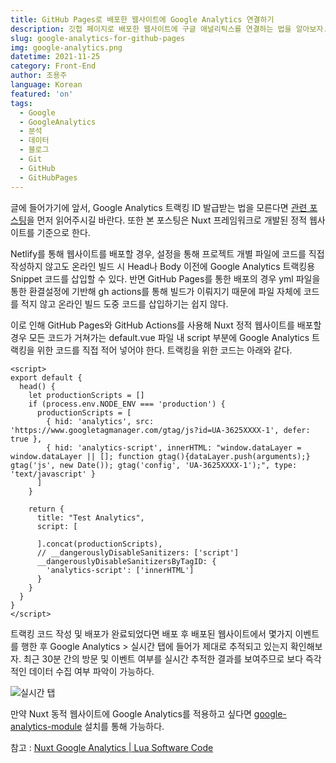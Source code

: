 ```yaml
---
title: GitHub Pages로 배포한 웹사이트에 Google Analytics 연결하기
description: 깃헙 페이지로 배포한 웹사이트에 구글 애널리틱스를 연결하는 법을 알아보자.
slug: google-analytics-for-github-pages
img: google-analytics.png
datetime: 2021-11-25
category: Front-End
author: 조용주
language: Korean
featured: 'on'
tags:
  - Google
  - GoogleAnalytics
  - 분석
  - 데이터
  - 블로그
  - Git
  - GitHub
  - GitHubPages
---
```


글에 들어가기에 앞서, Google Analytics 트랙킹 ID 발급받는 법을 모른다면 [관련 포스팅](https://www.blog.cosadama.com/google-analytics-tracking-id)을 먼저 읽어주시길 바란다. 또한 본 포스팅은 Nuxt 프레임워크로 개발된 정적 웹사이트를 기준으로 한다.

Netlify를 통해 웹사이트를 배포할 경우, 설정을 통해 프로젝트 개별 파일에 코드를 직접 작성하지 않고도 온라인 빌드 시 Head나 Body 이전에 Google Analytics 트랙킹용 Snippet 코드를 삽입할 수 있다. 반면 GitHub Pages를 통한 배포의 경우 yml 파일을 통한 환결설정에 기반해 gh actions를 통해 빌드가 이뤄지기 때문에 파일 자체에 코드를 적지 않고 온라인 빌드 도중 코드를 삽입하기는 쉽지 않다. 

이로 인해 GitHub Pages와 GitHub Actions를 사용해 Nuxt 정적 웹사이트를 배포할 경우 모든 코드가 거쳐가는 default.vue 파일 내 script 부분에 Google Analytics 트랙킹을 위한 코드를 직접 적어 넣어야 한다. 트랙킹을 위한 코드는 아래와 같다.

```vue
<script>
export default {
  head() {
    let productionScripts = []
    if (process.env.NODE_ENV === 'production') {
      productionScripts = [
        { hid: 'analytics', src: 'https://www.googletagmanager.com/gtag/js?id=UA-3625XXXX-1', defer: true },
        { hid: 'analytics-script', innerHTML: "window.dataLayer = window.dataLayer || []; function gtag(){dataLayer.push(arguments);} gtag('js', new Date()); gtag('config', 'UA-3625XXXX-1');", type: 'text/javascript' }
      ]
    }

    return {
      title: "Test Analytics",
      script: [

      ].concat(productionScripts),
      // __dangerouslyDisableSanitizers: ['script']
      __dangerouslyDisableSanitizersByTagID: {
        'analytics-script': ['innerHTML']
      }
    }
  }
}
</script>
```

트랙킹 코드 작성 및 배포가 완료되었다면 배포 후 배포된 웹사이트에서 몇가지 이벤트를 행한 후 Google Analytics > 실시간 탭에 들어가 제대로 추적되고 있는지 확인해보자. 최근 30분 간의 방문 및 이벤트 여부를 실시간 추적한 결과를 보여주므로 보다 즉각적인 데이터 수집 여부 파악이 가능하다.

![실시간 탭](/google-analytics-for-github-pages/01.png)

만약 Nuxt 동적 웹사이트에 Google Analytics를 적용하고 싶다면 [google-analytics-module](https://github.com/nuxt-community/google-analytics-module) 설치를 통해 가능하다.

참고 : [Nuxt Google Analytics | Lua Software Code](https://code.luasoftware.com/tutorials/nuxtjs/nuxt-google-analytics/)